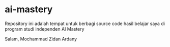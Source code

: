 # ai-mastery
Repository ini adalah tempat untuk berbagi source code hasil belajar saya di program studi independen AI Mastery

Salam,
Mochammad Zidan Ardany
